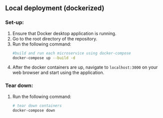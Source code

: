 ## Local deployment (dockerized)

### Set-up:

1. Ensure that Docker desktop application is running. 
2. Go to the root directory of the repository.
3. Run the following command:
    ```bash
    #build and run each microservice using docker-compose
    docker-compose up --build -d
    ```
4. After the docker containers are up, navigate to  `localhost:3000` on your web browser and start using the application. 


### Tear down:
1. Run the following command:
   ```bash
   # tear down containers 
   docker-compose down
   ```

